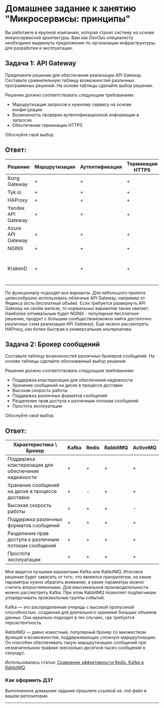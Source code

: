 # Домашнее задание к занятию "Микросервисы: принципы"

Вы работаете в крупной компанию, которая строит систему на основе микросервисной архитектуры.
Вам как DevOps специалисту необходимо выдвинуть предложение по организации инфраструктуры, для разработки и эксплуатации.

## Задача 1: API Gateway 

Предложите решение для обеспечения реализации API Gateway. Составьте сравнительную таблицу возможностей различных программных решений. На основе таблицы сделайте выбор решения.

Решение должно соответствовать следующим требованиям:
- Маршрутизация запросов к нужному сервису на основе конфигурации
- Возможность проверки аутентификационной информации в запросах
- Обеспечение терминации HTTPS

Обоснуйте свой выбор.

## Ответ:

| Решение            | Маршрутизация | Аутентификация | Терминация HTTPS | Бесплатно/Открыто?                                               |
|--------------------|---------------|----------------|------------------|------------------------------------------------------------------|
| Kong Gateway       | +             | +              | +                | Бесплатно, Apache 2.0                                            |
| Tyk.io             | +             | +              | +                | Бесплатно, MPL                                                   |
| HAProxy            | +             | +              | +                | Бесплатно                                                        |
| Yandex API Gateway | +             | +              | +                | Платно                                                           |
| Azure API Gateway  | +             | +              | +                | Платно                                                           |
| NGINX              | +             | +              | +                | Бесплатно                                                        |
| KrakenD            | +             | +              | +                | Двойное лицензирование, нужные функции частично в платной версии |

По функционалу подходят все варианты. Для небольшого проекта целесообразно использовать облачные API Gateway, например от Яндекса (есть бесплатный объём).
Если требуется развернуть API Gateway на своём железе, то нормальных вариантов также хватает. Наиболее оптимальным будет NGINX - популярное бесплатное решение, продукт с большим сообществом(можно найти достаточно различных схем реализации API Gateway). Еще можно рассмотреть HAProxy, как более быстрая и универсальная альтернатива.

## Задача 2: Брокер сообщений

Составьте таблицу возможностей различных брокеров сообщений. На основе таблицы сделайте обоснованный выбор решения.

Решение должно соответствовать следующим требованиям:
- Поддержка кластеризации для обеспечения надежности
- Хранение сообщений на диске в процессе доставки
- Высокая скорость работы
- Поддержка различных форматов сообщений
- Разделение прав доступа к различным потокам сообщений
- Простота эксплуатации

Обоснуйте свой выбор.
## Ответ:

| Характеристика \ Брокер                               | Kafka | Redis | RabbitMQ | ActiveMQ |
|-------------------------------------------------------|-------|-------|----------|----------|
| Поддержка кластеризации для обеспечения надежности    | +     | +     | +        | +        |
| Хранение сообщений на диске в процессе доставки       | +     | -     | +        | +        |
| Высокая скорость работы                               | +     | +     | +        | -        |
| Поддержка различных форматов сообщений                | +     | +     | +        | +        |
| Разделение прав доступа к различным потокам сообщений | +     | +     | +        | +        |
| Простота эксплуатации                                 | +     | +     | +        | +        |

Мне видится лучшими вариантами Kafka или RabbitMQ. Итоговое решение будет зависеть от того, что является приоритетом, на какие параметры нужно обратить внимание, а какие параметры можно считать второстепенными. Для максимальной производительности можно рассмотреть Kafka. При этом RabbitMQ позволяет подписчикам упорядочивать произвольные группы событий.

Kafka — это распределенная очередь с высокой пропускной способностью, созданная для длительного хранения больших объемов данных. Она идеально подходит в тех случаях, где требуется персистентность.

RabbitMQ — давно известный, популярный брокер со множеством функций и возможностей, поддерживающих сложную маршрутизацию. Он способен обеспечивать такую маршрутизацию сообщений при незначительном трафике (несколько десятков тысяч сообщений в секунду).

Использовалась статья: [Сравнение эффективности Redis, Kafka и RabbitMQ](https://medium.com/nuances-of-programming/сравниваем-эффективность-redis-kafka-и-rabbitmq-fcd363d5d8c)



### Как оформить ДЗ?

Выполненное домашнее задание пришлите ссылкой на .md-файл в вашем репозитории.

---